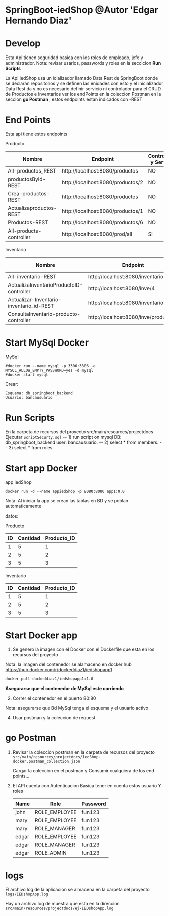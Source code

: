 # SpringBoot-iedShop @Autor 'Edgar Hernando Diaz'

# Develop

Esta Api tienen seguridad basica con los roles de empleado, jefe y administrador.
Nota: revisar usarios, passwords y roles en la seccicion  **Run Scripts**

La Api iedShop usa un icializador llamado Data Rest de SpringBoot donde se declaran repositorios y se definen las enidades con esto y el inicializador Data Rest da y no es necesario definir servicio ni controlador para el CRUD de Productos e Inventarios ver los endPoints en la coleccion Postman en la seccion **go Postman** , estos endpoints estan indicados con -REST


# End Points

Esta api tiene estos endpoints


Producto

| Nombre                   | Endpoint                             | Controlador y Servicio |
|--------------------------|--------------------------------------|------------------------|
| All-productos_REST       | http://localhost:8080/productos      | NO                     |
| productosById-REST       | http://localhost:8080/productos/2    | NO                     |
| Crea-productos-REST      | http://localhost:8080/productos      | NO                     |
| Actualizaproductos-REST  | http://localhost:8080/productos/1    | NO                     |
| Productos-REST           | http://localhost:8080/productos/6    | NO                     |
| All-products-controller  | http://localhost:8080/prod/all       | SI                     |





Inventario

| Nombre                                   | Endpoint                                | Controlador y Servicio |
|------------------------------------------|-----------------------------------------|------------------------|
| All-inventario-REST                      | http://localhost:8080/inventario        | NO                     |
| ActualizaInventarioProductoID-controller | http://localhost:8080/inve/4            | SI                     |
| Actualizar-Inventario-inventario_id-REST | http://localhost:8080/inventario/1      | NO                     |
| ConsultaInventario-producto-controller   | http://localhost:8080/inve/producto/4   | SI                     |


# Start MySql Docker

MySql 

```
#docker run --name mysql -p 3306:3306 -e MYSQL_ALLOW_EMPTY_PASSWORD=yes -d mysql
#docker start mysql
```
Crear:

`Esquema: db_springboot_backend`   
`Usuario: bancausuario`

# Run Scripts

En la carpeta de recursos del proyecto src/main/resources/projectdocs
Ejecutar `ScriptSecurty.sql`
-- 1) run script on mysql DB: db_springboot_backend user: bancausuario.
-- 2) select * from members.
-- 3) select * from roles.


# Start app Docker

app iedShop

```
docker run -d --name appiedShop -p 8080:8080 app1:0.0
```

Nota: Al iniciar la app se crean las tablas en BD y se poblan automaticamente

datos:

Producto

| ID | Cantidad | Producto_ID |
|----|----------|-------------|
| 1  | 5        | 1           |
| 2  | 5        | 2           |
| 3  | 5        | 3           |


Inventario

| ID | Cantidad | Producto_ID |
|----|----------|-------------|
| 1  | 5        | 1           |
| 2  | 5        | 2           |
| 3  | 5        | 3           |


# Start Docker app


1) Se genero la imagen con el Docker con el Dockerfile que esta en los recursos del proyecto


Nota: la imagen del contenedor se alamaceno en docker hub  https://hub.docker.com/r/dockeddiaz1/iedshopapp1

```
docker pull dockeddiaz1/iedshopapp1:1.0
```
**Asegurarse que el contenedor de MySql este corriendo**

2) Correr el contenedor en el puerto 80:80

Nota: asegurarse que Bd MySql tenga el esquema y el usuario activo

4) Usar postman y la coleccion de request

# go Postman 

1) Revisar la coleccion postman en la carpeta de recursos del proyecto  `src/main/resources/projectdocs/IedShop-docker.postman_collection.json `
   
     Cargar la coleccion en el postman y Consumir cualquiera de los end points...



2) El API cuenta con Autenticacion Basica 
   tener en cuenta  estos usuario  Y roles 


   | Name  | Role          | Password |
   |-------|---------------|----------|
   | john  | ROLE_EMPLOYEE | fun123   |
   | mary  | ROLE_EMPLOYEE | fun123   |
   | mary  | ROLE_MANAGER  | fun123   |
   | edgar | ROLE_EMPLOYEE | fun123   |
   | edgar | ROLE_MANAGER  | fun123   |
   | edgar | ROLE_ADMIN    | fun123   |


# logs 

El archivo log de la aplicacion se almacena en la carpeta del proyecto  `logs/IEDshopApp.log`

Hay un archivo log de muestra que esta en la direccion `src/main/resources/projectdocs/ej-IEDshopApp.log`





